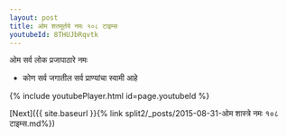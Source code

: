 ```yaml
---
layout: post
title: ओम शतमूर्तये नमः १०८ टाइम्स
youtubeId: 8THUJbRqvtk
---
```

 
 
 ओम सर्व लोक प्रजापाठारे नमः  
 
 -  कोण सर्व जगातील सर्व प्राण्यांचा स्वामी आहे 
 
  
 
  
 
 
 
 
 
 


{% include youtubePlayer.html id=page.youtubeId %}
 
[Next]({{ site.baseurl }}{% link  split2/_posts/2015-08-31-ओम शास्त्रे नमः १०८ टाइम्स.md%})
 
